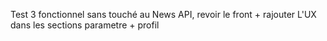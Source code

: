 Test 3 fonctionnel sans touché au News API, revoir le front + rajouter L'UX dans les sections parametre + profil
